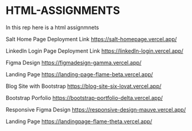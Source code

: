 # HTML-ASSIGNMENTS
In this rep here is a html assignmnets 

Salt Home Page Deployment Link
https://salt-homepage.vercel.app/

Linkedln Login Page Deployment Link
https://linkedln-login.vercel.app/

Figma Design
https://figmadesign-gamma.vercel.app/

Landing Page
https://landing-page-flame-beta.vercel.app/

Blog Site with Bootstrap
https://blog-site-six-lovat.vercel.app/

Bootstrap Porfolio
https://bootstrap-portfolio-delta.vercel.app/

Responsive Figma Design
https://responsive-design-mauve.vercel.app/

Landing Page
https://landingpage-flame-theta.vercel.app/
